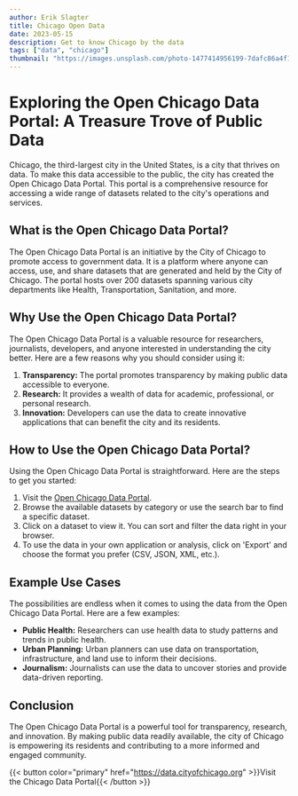```yaml
---
author: Erik Slagter
title: Chicago Open Data
date: 2023-05-15
description: Get to know Chicago by the data
tags: ["data", "chicago"]
thumbnail: "https://images.unsplash.com/photo-1477414956199-7dafc86a4f1a?ixlib=rb-4.0.3&ixid=MnwxMjA3fDB8MHxwaG90by1wYWdlfHx8fGVufDB8fHx8&auto=format&fit=crop&w=1000&q=80"
---
```


# Exploring the Open Chicago Data Portal: A Treasure Trove of Public Data

Chicago, the third-largest city in the United States, is a city that thrives on data. To make this data accessible to the public, the city has created the Open Chicago Data Portal. This portal is a comprehensive resource for accessing a wide range of datasets related to the city's operations and services.

## What is the Open Chicago Data Portal?

The Open Chicago Data Portal is an initiative by the City of Chicago to promote access to government data. It is a platform where anyone can access, use, and share datasets that are generated and held by the City of Chicago. The portal hosts over 200 datasets spanning various city departments like Health, Transportation, Sanitation, and more.

## Why Use the Open Chicago Data Portal?

The Open Chicago Data Portal is a valuable resource for researchers, journalists, developers, and anyone interested in understanding the city better. Here are a few reasons why you should consider using it:

1. **Transparency:** The portal promotes transparency by making public data accessible to everyone.
2. **Research:** It provides a wealth of data for academic, professional, or personal research.
3. **Innovation:** Developers can use the data to create innovative applications that can benefit the city and its residents.

## How to Use the Open Chicago Data Portal?

Using the Open Chicago Data Portal is straightforward. Here are the steps to get you started:

1. Visit the [Open Chicago Data Portal](https://data.cityofchicago.org/).
2. Browse the available datasets by category or use the search bar to find a specific dataset.
3. Click on a dataset to view it. You can sort and filter the data right in your browser.
4. To use the data in your own application or analysis, click on 'Export' and choose the format you prefer (CSV, JSON, XML, etc.).

## Example Use Cases

The possibilities are endless when it comes to using the data from the Open Chicago Data Portal. Here are a few examples:

- **Public Health:** Researchers can use health data to study patterns and trends in public health.
- **Urban Planning:** Urban planners can use data on transportation, infrastructure, and land use to inform their decisions.
- **Journalism:** Journalists can use the data to uncover stories and provide data-driven reporting.

## Conclusion

The Open Chicago Data Portal is a powerful tool for transparency, research, and innovation. By making public data readily available, the city of Chicago is empowering its residents and contributing to a more informed and engaged community.

{{< button color="primary" href="https://data.cityofchicago.org" >}}Visit the Chicago Data Portal{{< /button >}}
